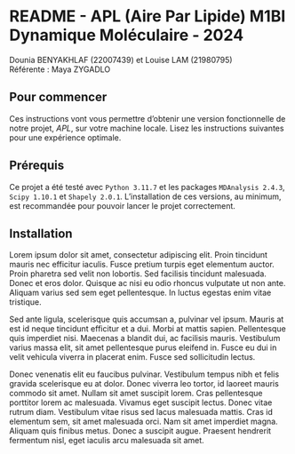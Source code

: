 README - APL (Aire Par Lipide)
M1BI Dynamique Moléculaire - 2024
==============
Dounia BENYAKHLAF (22007439) et Louise LAM (21980795)\
Référente : Maya ZYGADLO


## Pour commencer
Ces instructions vont vous permettre d’obtenir une version fonctionnelle de notre projet, *APL*, sur votre machine locale. Lisez les instructions suivantes pour une expérience optimale.

## Prérequis
Ce projet a été testé avec `Python 3.11.7` et les packages  `MDAnalysis 2.4.3`, `Scipy 1.10.1` et `Shapely 2.0.1`. L’installation de ces versions, au minimum, est recommandée pour pouvoir lancer le projet correctement.

## Installation
Lorem ipsum dolor sit amet, consectetur adipiscing elit. Proin tincidunt mauris nec efficitur iaculis. Fusce pretium turpis eget elementum auctor. Proin pharetra sed velit non lobortis. Sed facilisis tincidunt malesuada. Donec et eros dolor. Quisque ac nisi eu odio rhoncus vulputate ut non ante. Aliquam varius sed sem eget pellentesque. In luctus egestas enim vitae tristique.

Sed ante ligula, scelerisque quis accumsan a, pulvinar vel ipsum. Mauris at est id neque tincidunt efficitur et a dui. Morbi at mattis sapien. Pellentesque quis imperdiet nisi. Maecenas a blandit dui, ac facilisis mauris. Vestibulum varius massa elit, sit amet pellentesque purus eleifend in. Fusce eu dui in velit vehicula viverra in placerat enim. Fusce sed sollicitudin lectus.

Donec venenatis elit eu faucibus pulvinar. Vestibulum tempus nibh et felis gravida scelerisque eu at dolor. Donec viverra leo tortor, id laoreet mauris commodo sit amet. Nullam sit amet suscipit lorem. Cras pellentesque porttitor lorem ac malesuada. Vivamus eget suscipit lectus. Donec vitae rutrum diam. Vestibulum vitae risus sed lacus malesuada mattis. Cras id elementum sem, sit amet malesuada orci. Nam sit amet imperdiet magna. Aliquam quis finibus metus. Donec a suscipit augue. Praesent hendrerit fermentum nisl, eget iaculis arcu malesuada sit amet.